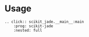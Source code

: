 # Usage

```{eval-rst}
.. click:: scikit_jade.__main__:main
    :prog: scikit-jade
    :nested: full
```
